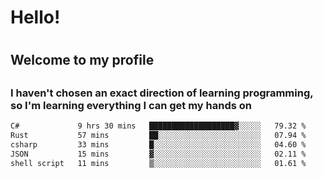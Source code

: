 
<h1>Hello!<h1>
<h2>Welcome to my profile<h2>
<h3>I haven't chosen an exact direction of learning programming, so I'm learning everything I can get my hands on</h3>

<!--START_SECTION:waka-->

```txt
C#             9 hrs 30 mins   ███████████████████▓░░░░░   79.32 %
Rust           57 mins         ██░░░░░░░░░░░░░░░░░░░░░░░   07.94 %
csharp         33 mins         █░░░░░░░░░░░░░░░░░░░░░░░░   04.60 %
JSON           15 mins         ▓░░░░░░░░░░░░░░░░░░░░░░░░   02.11 %
shell script   11 mins         ▒░░░░░░░░░░░░░░░░░░░░░░░░   01.61 %
```

<!--END_SECTION:waka-->
